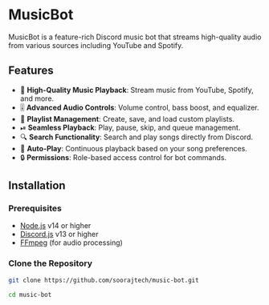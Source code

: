 # MusicBot

MusicBot is a feature-rich Discord music bot that streams high-quality audio from various sources including YouTube and Spotify.

## Features

- 🎵 **High-Quality Music Playback**: Stream music from YouTube, Spotify, and more.
- 🎚 **Advanced Audio Controls**: Volume control, bass boost, and equalizer.
- 📃 **Playlist Management**: Create, save, and load custom playlists.
- ⏯ **Seamless Playback**: Play, pause, skip, and queue management.
- 🔍 **Search Functionality**: Search and play songs directly from Discord.
- 🔄 **Auto-Play**: Continuous playback based on your song preferences.
- 🔒 **Permissions**: Role-based access control for bot commands.

## Installation

### Prerequisites

- [Node.js](https://nodejs.org/) v14 or higher
- [Discord.js](https://discord.js.org/) v13 or higher
- [FFmpeg](https://ffmpeg.org/download.html) (for audio processing)

### Clone the Repository

```bash
git clone https://github.com/soorajtech/music-bot.git
```
``` bash
cd music-bot
```
